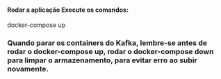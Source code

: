 #### Rodar a aplicação Execute os comandos:

docker-compose up
### Quando parar os containers do Kafka, lembre-se antes de rodar o docker-compose up, rodar o docker-compose down para limpar o armazenamento, para evitar erro ao subir novamente.

